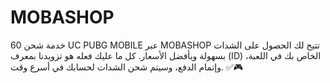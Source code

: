 # MOBASHOP
خدمة شحن 60 UC PUBG MOBILE عبر MOBASHOP تتيح لك الحصول على الشدات بسهولة وبأفضل الأسعار. كل ما عليك فعله هو تزويدنا بمعرف (ID) الخاص بك في اللعبة، وإتمام الدفع، وسيتم شحن الشدات لحسابك في أسرع وقت. ✅🎮
